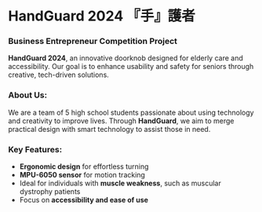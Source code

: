 # HandGuard 2024 『手』護者
### Business Entrepreneur Competition Project

**HandGuard 2024**, an innovative doorknob designed for elderly care and accessibility. Our goal is to enhance usability and safety for seniors through creative, tech-driven solutions.

### About Us:
We are a team of 5 high school students passionate about using technology and creativity to improve lives. 
Through **HandGuard**, we aim to merge practical design with smart technology to assist those in need.

### Key Features:
- **Ergonomic design** for effortless turning
- **MPU-6050 sensor** for motion tracking
- Ideal for individuals with **muscle weakness**, such as muscular dystrophy patients
- Focus on **accessibility and ease of use**
